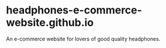 # headphones-e-commerce-website.github.io
An e-commerce website for lovers of good quality headphones.
